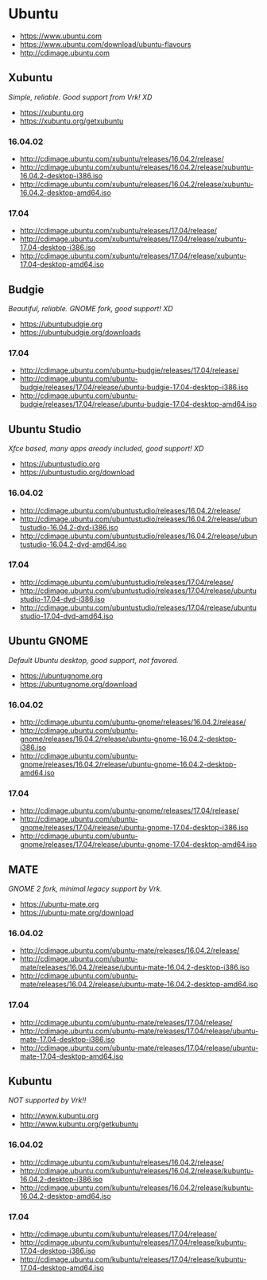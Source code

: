 # Ubuntu
- https://www.ubuntu.com
- https://www.ubuntu.com/download/ubuntu-flavours
- http://cdimage.ubuntu.com

## Xubuntu
*Simple, reliable. Good support from Vrk! XD*
- https://xubuntu.org
- https://xubuntu.org/getxubuntu

### 16.04.02
- http://cdimage.ubuntu.com/xubuntu/releases/16.04.2/release/
- http://cdimage.ubuntu.com/xubuntu/releases/16.04.2/release/xubuntu-16.04.2-desktop-i386.iso
- http://cdimage.ubuntu.com/xubuntu/releases/16.04.2/release/xubuntu-16.04.2-desktop-amd64.iso

### 17.04
- http://cdimage.ubuntu.com/xubuntu/releases/17.04/release/
- http://cdimage.ubuntu.com/xubuntu/releases/17.04/release/xubuntu-17.04-desktop-i386.iso
- http://cdimage.ubuntu.com/xubuntu/releases/17.04/release/xubuntu-17.04-desktop-amd64.iso

## Budgie
*Beautiful, reliable. GNOME fork, good support! XD*
- https://ubuntubudgie.org
- https://ubuntubudgie.org/downloads

### 17.04
- http://cdimage.ubuntu.com/ubuntu-budgie/releases/17.04/release/
- http://cdimage.ubuntu.com/ubuntu-budgie/releases/17.04/release/ubuntu-budgie-17.04-desktop-i386.iso
- http://cdimage.ubuntu.com/ubuntu-budgie/releases/17.04/release/ubuntu-budgie-17.04-desktop-amd64.iso

## Ubuntu Studio
*Xfce based, many apps aready included, good support! XD*
- https://ubuntustudio.org
- https://ubuntustudio.org/download

### 16.04.02
- http://cdimage.ubuntu.com/ubuntustudio/releases/16.04.2/release/
- http://cdimage.ubuntu.com/ubuntustudio/releases/16.04.2/release/ubuntustudio-16.04.2-dvd-i386.iso
- http://cdimage.ubuntu.com/ubuntustudio/releases/16.04.2/release/ubuntustudio-16.04.2-dvd-amd64.iso

### 17.04
- http://cdimage.ubuntu.com/ubuntustudio/releases/17.04/release/
- http://cdimage.ubuntu.com/ubuntustudio/releases/17.04/release/ubuntustudio-17.04-dvd-i386.iso
- http://cdimage.ubuntu.com/ubuntustudio/releases/17.04/release/ubuntustudio-17.04-dvd-amd64.iso

## Ubuntu GNOME
*Default Ubuntu desktop, good support, not favored.*
- https://ubuntugnome.org
- https://ubuntugnome.org/download

### 16.04.02
- http://cdimage.ubuntu.com/ubuntu-gnome/releases/16.04.2/release/
- http://cdimage.ubuntu.com/ubuntu-gnome/releases/16.04.2/release/ubuntu-gnome-16.04.2-desktop-i386.iso
- http://cdimage.ubuntu.com/ubuntu-gnome/releases/16.04.2/release/ubuntu-gnome-16.04.2-desktop-amd64.iso

### 17.04
- http://cdimage.ubuntu.com/ubuntu-gnome/releases/17.04/release/
- http://cdimage.ubuntu.com/ubuntu-gnome/releases/17.04/release/ubuntu-gnome-17.04-desktop-i386.iso
- http://cdimage.ubuntu.com/ubuntu-gnome/releases/17.04/release/ubuntu-gnome-17.04-desktop-amd64.iso

## MATE
*GNOME 2 fork, minimal legacy support by Vrk.*
- https://ubuntu-mate.org
- https://ubuntu-mate.org/download

### 16.04.02
- http://cdimage.ubuntu.com/ubuntu-mate/releases/16.04.2/release/
- http://cdimage.ubuntu.com/ubuntu-mate/releases/16.04.2/release/ubuntu-mate-16.04.2-desktop-i386.iso
- http://cdimage.ubuntu.com/ubuntu-mate/releases/16.04.2/release/ubuntu-mate-16.04.2-desktop-amd64.iso

### 17.04
- http://cdimage.ubuntu.com/ubuntu-mate/releases/17.04/release/
- http://cdimage.ubuntu.com/ubuntu-mate/releases/17.04/release/ubuntu-mate-17.04-desktop-i386.iso
- http://cdimage.ubuntu.com/ubuntu-mate/releases/17.04/release/ubuntu-mate-17.04-desktop-amd64.iso

## Kubuntu
*NOT supported by Vrk!!*
- http://www.kubuntu.org
- http://www.kubuntu.org/getkubuntu

### 16.04.02
- http://cdimage.ubuntu.com/kubuntu/releases/16.04.2/release/
- http://cdimage.ubuntu.com/kubuntu/releases/16.04.2/release/kubuntu-16.04.2-desktop-i386.iso
- http://cdimage.ubuntu.com/kubuntu/releases/16.04.2/release/kubuntu-16.04.2-desktop-amd64.iso

### 17.04
- http://cdimage.ubuntu.com/kubuntu/releases/17.04/release/
- http://cdimage.ubuntu.com/kubuntu/releases/17.04/release/kubuntu-17.04-desktop-i386.iso
- http://cdimage.ubuntu.com/kubuntu/releases/17.04/release/kubuntu-17.04-desktop-amd64.iso




















